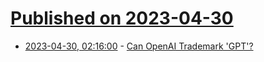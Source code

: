 # [Published on 2023-04-30](index.md)

* [2023-04-30, 02:16:00](https://yro.slashdot.org/story/23/04/29/0323229/can-openai-trademark-gpt?utm_source=rss1.0mainlinkanon&utm_medium=feed) - [Can OpenAI Trademark 'GPT'?](https://yro.slashdot.org/story/23/04/29/0323229/can-openai-trademark-gpt?utm_source=rss1.0mainlinkanon&utm_medium=feed)
